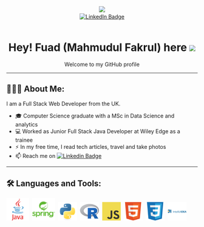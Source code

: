 
<!--
**MI-Fuad/MI-Fuad** is a ✨ _special_ ✨ repository because its `README.md` (this file) appears on your GitHub profile.

Here are some ideas to get you started:

- 🔭 I’m currently working on ...
- 🌱 I’m currently learning ...
- 👯 I’m looking to collaborate on ...
- 🤔 I’m looking for help with ...
- 💬 Ask me about ...
- 📫 How to reach me: ...
- 😄 Pronouns: ...
- ⚡ Fun fact: ...
-->

<div id ="header" align="center">
  <img src="https://media.giphy.com/media/qgQUggAC3Pfv687qPC/giphy.gif" width="200"></img>
</div>

<!-- Social Badges-->
<div id = "badges" align="center">
  <a href ="https://www.linkedin.com/in/mahmudul-fakrul/">
    <img src="https://img.shields.io/badge/LinkedIn-0077B5?style=for-the-badge&logo=linkedin&logoColor=white" alt="LinkedIn Badge"></img>
  </a>
</div>

<!--view counter-->
<div align ="center">
  <a>
  <img src="https://komarev.com/ghpvc/?username=MI-Fuad&style=flat-square&color=blue" alt=""/>
  </a>  
</div>

<!--Hey There-->
<div align ="center">
  <h1>
    Hey! Fuad (Mahmudul Fakrul) here
    <img src="https://media.giphy.com/media/hvRJCLFzcasrR4ia7z/giphy.gif" width="25px"/>
  </h1>
  <p> Welcome to my GitHub profile </p>

</div>

---

## 👨🏽‍💻 About Me:
I am a Full Stack Web Developer from the UK.
- 🎓 Computer Science graduate with a MSc in Data Science and analytics
- 💻 Worked as Junior Full Stack Java Developer at Wiley Edge as a trainee
- ⚡ In my free time, I read tech articles, travel and take photos 
- 📫 Reach me on [![Linkedin Badge](https://img.shields.io/badge/-LinkedIn-blue?style=flat&logo=Linkedin&logoColor=white)](https://www.linkedin.com/in/mahmudul-fakrul/)

---
## 🛠️ Languages and Tools:
<div>
  <img src= "icons/java.svg" title="Java" alt="Java" width="60" height="60"/>&nbsp;
  <img src= "icons/spring.svg" title="Spring" alt="Spring" width="60" height="60"/>&nbsp;
  <img src= "icons/python.svg" title="Python" alt="Python" width="50" height="50"/>&nbsp;
  <img src= "icons/r.svg" title="R" alt="R" width="50" height="50"/>&nbsp;
  <img src= "icons/JS.svg" title="JS" alt="JS" width="50" height="50"/>&nbsp;
  <img src= "icons/html5.svg" title="HTML" alt="HTML" width="50" height="50"/>&nbsp;
  <img src= "icons/css3.svg" title="CSS" alt="CSS" width="50" height="50"/>&nbsp;
  <img src= "icons/intellij2.svg" title="IJ" alt="IJ" width="50" height="50"/>&nbsp;

</div>
